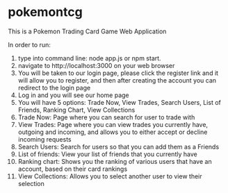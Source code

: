 # pokemontcg

This is a Pokemon Trading Card Game Web Application

In order to run:

1. type into command line: node app.js or npm start.
2. navigate to http://localhost:3000 on your web browser
3. You will be taken to our login page, please click the register link and it will allow you to register, and then after creating the account you can redirect to the login page
4. Log in and you will see our home page
5. You will have 5 options: Trade Now, View Trades, Search Users, List of Friends, Ranking Chart, View Collections
6. Trade Now: Page where you can search for user to trade with
7. View Trades: Page where you can view trades you currently have, outgoing and incoming, and allows you to either accept or decline incoming requests
8. Search Users: Search for users so that you can add them as a Friends
9. List of friends: View your list of friends that you currently have
10. Ranking chart: Shows you the ranking of various users that have an account, based on their card rankings
11. View Collections: Allows you to select another user to view their selection
